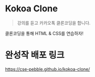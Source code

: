 # Kokoa Clone

> 강의를 듣고 카카오톡 클론코딩을 합니다.

클론코딩을 통해 HTML & CSS를 연습하자!

# 완성작 배포 링크
https://cse-pebble.github.io/kokoa-clone/
